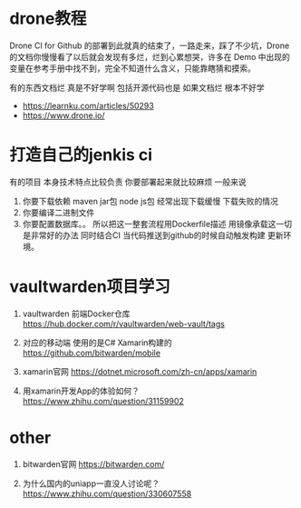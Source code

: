 # drone教程
Drone CI for Github 的部署到此就真的结束了，一路走来，踩了不少坑，Drone 的文档你慢慢看了以后就会发现有多烂，烂到心累想哭，许多在 Demo 中出现的变量在参考手册中找不到，完全不知道什么含义，只能靠瞎猜和摸索。

有的东西文档烂 真是不好学啊 包括开源代码也是 如果文档烂
根本不好学

- https://learnku.com/articles/50293
- https://www.drone.io/


# 打造自己的jenkis ci
有的项目 本身技术特点比较负责 你要部署起来就比较麻烦
一般来说 
1. 你要下载依赖 maven jar包 node js包 经常出现下载缓慢 下载失败的情况
2. 你要编译二进制文件
3. 你要配置数据库。。
所以把这一整套流程用Dockerfile描述 用镜像承载这一切是非常好的办法
同时结合CI 当代码推送到github的时候自动触发构建 更新环境。

# vaultwarden项目学习
1. vaultwarden 前端Docker仓库 https://hub.docker.com/r/vaultwarden/web-vault/tags

2. 对应的移动端 使用的是C# Xamarin构建的 https://github.com/bitwarden/mobile

3. xamarin官网 https://dotnet.microsoft.com/zh-cn/apps/xamarin

4. 用xamarin开发App的体验如何？ https://www.zhihu.com/question/31159902


# other
1. bitwarden官网 https://bitwarden.com/

2. 为什么国内的uniapp一直没人讨论呢？ https://www.zhihu.com/question/330607558
